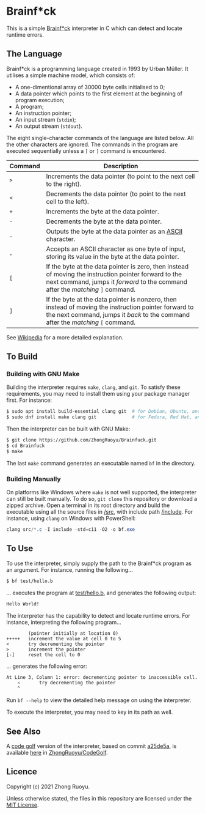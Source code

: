 # Brainf\*ck

This is a simple [Brainf\*ck](https://en.wikipedia.org/wiki/Brainfuck) interpreter in C which can detect and locate runtime errors.

## The Language

Brainf\*ck is a programming language created in 1993 by Urban Müller. It utilises a simple machine model, which consists of:

- A one-dimentional array of 30000 byte cells initialised to 0;
- A data pointer which points to the first element at the beginning of program execution;
- A program;
- An instruction pointer;
- An input stream (`stdin`);
- An output stream (`stdout`).

The eight single-character commands of the language are listed below. All the other characters are ignored. The commands in the program are executed sequentially unless a `[` or `]` command is encountered.

| Command | Description                                                                                                                                                                              |
| ------- | ---------------------------------------------------------------------------------------------------------------------------------------------------------------------------------------- |
| `>`     | Increments the data pointer (to point to the next cell to the right).                                                                                                                    |
| `<`     | Decrements the data pointer (to point to the next cell to the left).                                                                                                                     |
| `+`     | Increments the byte at the data pointer.                                                                                                                                                 |
| `-`     | Decrements the byte at the data pointer.                                                                                                                                                 |
| `.`     | Outputs the byte at the data pointer as an [ASCII](https://en.wikipedia.org/wiki/ASCII) character.                                                                                       |
| `,`     | Accepts an ASCII character as one byte of input, storing its value in the byte at the data pointer.                                                                                      |
| `[`     | If the byte at the data pointer is zero, then instead of moving the instruction pointer forward to the next command, jumps it _forward_ to the command after the _matching_ `]` command. |
| `]`     | If the byte at the data pointer is nonzero, then instead of moving the instruction pointer forward to the next command, jumps it _back_ to the command after the _matching_ `[` command. |

See [Wikipedia](https://en.wikipedia.org/wiki/Brainfuck) for a more detailed explanation.

## To Build

### Building with GNU Make

Building the interpreter requires `make`, `clang`, and `git`. To satisfy these requirements, you may need to install them using your package manager first. For instance:

```bash
$ sudo apt install build-essential clang git  # for Debian, Ubuntu, and related
$ sudo dnf install make clang git             # for Fedora, Red Hat, and related
```

Then the interpreter can be built with GNU Make:

```bash
$ git clone https://github.com/ZhongRuoyu/Brainfuck.git
$ cd Brainfuck
$ make
```

The last `make` command generates an executable named `bf` in the directory.

### Building Manually

On platforms like Windows where `make` is not well supported, the interpreter can still be built manually. To do so, `git clone` this repository or download a zipped archive. Open a terminal in its root directory and build the executable using all the source files in [/src](/src), with include path [/include](/include). For instance, using `clang` on Windows with PowerShell:

```powershell
clang src/*.c -I include -std=c11 -O2 -o bf.exe
```

## To Use

To use the interpreter, simply supply the path to the Brainf\*ck program as an argument. For instance, running the following...

```bash
$ bf test/hello.b
```

... executes the program at [test/hello.b](/test/hello.b), and generates the following output:

```bash
Hello World!
```

The interpreter has the capability to detect and locate runtime errors. For instance, interpreting the following program...

```brainfuck
        (pointer initially at location 0)
+++++   increment the value at cell 0 to 5
<       try decrementing the pointer
>       increment the pointer
[-]     reset the cell to 0
```

... generates the following error:

```bash
At Line 3, Column 1: error: decrementing pointer to inaccessible cell.
    <       try decrementing the pointer
    ^
```

Run `bf --help` to view the detailed help message on using the interpreter.

To execute the interpreter, you may need to key in its path as well.

## See Also

A [code golf](https://en.wikipedia.org/wiki/Code_golf) version of the interpreter, based on commit [a25de5a](https://github.com/ZhongRuoyu/Brainfuck/commit/a25de5a7abab05a2f7ea1f2f0bc9bb436e4e4a03), is available [here](https://github.com/ZhongRuoyu/CodeGolf/blob/main/brainfuck/brainfuck.c) in [ZhongRuoyu/CodeGolf](https://github.com/ZhongRuoyu/CodeGolf).

## Licence

Copyright (c) 2021 Zhong Ruoyu.

Unless otherwise stated, the files in this repository are licensed under the [MIT License](/LICENSE).
